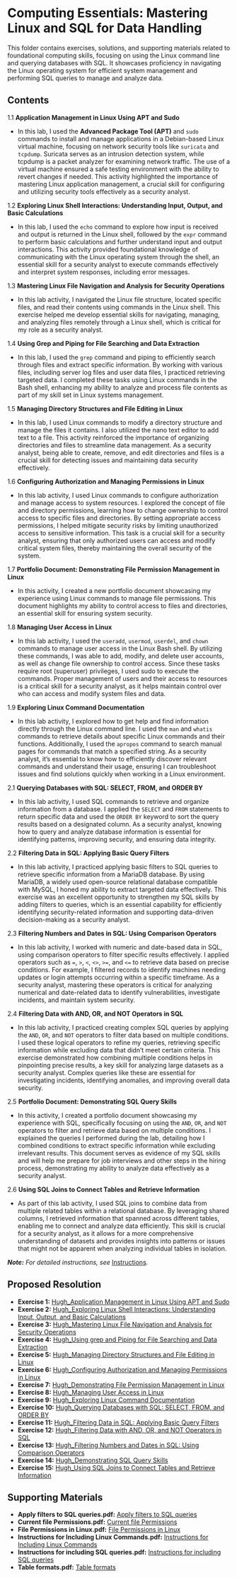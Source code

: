 # Computing Essentials: Mastering Linux and SQL for Data Handling

This folder contains exercises, solutions, and supporting materials related to foundational computing skills, focusing on using the Linux command line and querying databases with SQL. It showcases proficiency in navigating the Linux operating system for efficient system management and performing SQL queries to manage and analyze data.

## Contents
1.1 **Application Management in Linux Using APT and Sudo**
- In this lab, I used the **Advanced Package Tool (APT)** and `sudo` commands to install and manage applications in a Debian-based Linux virtual machine, focusing on network security tools like `suricata` and `tcpdump`. Suricata serves as an intrusion detection system, while tcpdump is a packet analyzer for examining network traffic. The use of a virtual machine ensured a safe testing environment with the ability to revert changes if needed. This activity highlighted the importance of mastering Linux application management, a crucial skill for configuring and utilizing security tools effectively as a security analyst.
  
1.2 **Exploring Linux Shell Interactions: Understanding Input, Output, and Basic Calculations**
- In this lab, I used the `echo` command to explore how input is received and output is returned in the Linux shell, followed by the `expr` command to perform basic calculations and further understand input and output interactions. This activity provided foundational knowledge of communicating with the Linux operating system through the shell, an essential skill for a security analyst to execute commands effectively and interpret system responses, including error messages.

1.3 **Mastering Linux File Navigation and Analysis for Security Operations**
- In this lab activity, I navigated the Linux file structure, located specific files, and read their contents using commands in the Linux shell. This exercise helped me develop essential skills for navigating, managing, and analyzing files remotely through a Linux shell, which is critical for my role as a security analyst.

1.4 **Using Grep and Piping for File Searching and Data Extraction**
- In this lab, I used the `grep` command and piping to efficiently search through files and extract specific information. By working with various files, including server log files and user data files, I practiced retrieving targeted data. I completed these tasks using Linux commands in the Bash shell, enhancing my ability to analyze and process file contents as part of my skill set in Linux systems management.

1.5 **Managing Directory Structures and File Editing in Linux**
- In this lab, I used Linux commands to modify a directory structure and manage the files it contains. I also utilized the nano text editor to add text to a file. This activity reinforced the importance of organizing directories and files to streamline data management. As a security analyst, being able to create, remove, and edit directories and files is a crucial skill for detecting issues and maintaining data security effectively.

1.6 **Configuring Authorization and Managing Permissions in Linux**
- In this lab activity, I used Linux commands to configure authorization and manage access to system resources. I explored the concept of file and directory permissions, learning how to change ownership to control access to specific files and directories. By setting appropriate access permissions, I helped mitigate security risks by limiting unauthorized access to sensitive information. This task is a crucial skill for a security analyst, ensuring that only authorized users can access and modify critical system files, thereby maintaining the overall security of the system. 

1.7 **Portfolio Document: Demonstrating File Permission Management in Linux**
- In this activity, I created a new portfolio document showcasing my experience using Linux commands to manage file permissions. This document highlights my ability to control access to files and directories, an essential skill for ensuring system security.

1.8 **Managing User Access in Linux**
- In this lab activity, I used the  `useradd`, `usermod`, `userdel`, and `chown` commands to manage user access in the Linux Bash shell. By utilizing these commands, I was able to add, modify, and delete user accounts, as well as change file ownership to control access. Since these tasks require root (superuser) privileges, I used sudo to execute the commands. Proper management of users and their access to resources is a critical skill for a security analyst, as it helps maintain control over who can access and modify system files and data.

1.9 **Exploring Linux Command Documentation**
- In this lab activity, I explored how to get help and find information directly through the Linux command line. I used the `man` and `whatis` commands to retrieve details about specific Linux commands and their functions. Additionally, I used the `apropos` command to search manual pages for commands that match a specified string. As a security analyst, it’s essential to know how to efficiently discover relevant commands and understand their usage, ensuring I can troubleshoot issues and find solutions quickly when working in a Linux environment.

2.1 **Querying Databases with SQL: SELECT, FROM, and ORDER BY**
- In this lab activity, I used SQL commands to retrieve and organize information from a database. I applied the `SELECT` and `FROM` statements to return specific data and used the `ORDER BY` keyword to sort the query results based on a designated column. As a security analyst, knowing how to query and analyze database information is essential for identifying patterns, improving security, and ensuring data integrity.

2.2 **Filtering Data in SQL: Applying Basic Query Filters**
- In this lab activity, I practiced applying basic filters to SQL queries to retrieve specific information from a MariaDB database. By using MariaDB, a widely used open-source relational database compatible with MySQL, I honed my ability to extract targeted data effectively. This exercise was an excellent opportunity to strengthen my SQL skills by adding filters to queries, which is an essential capability for efficiently identifying security-related information and supporting data-driven decision-making as a security analyst.

2.3 **Filtering Numbers and Dates in SQL: Using Comparison Operators**
- In this lab activity, I worked with numeric and date-based data in SQL, using comparison operators to filter specific results effectively. I applied operators such as `=`, `>`, `<`, `<>`, `>=`, and `<=` to retrieve data based on precise conditions. For example, I filtered records to identify machines needing updates or login attempts occurring within a specific timeframe. As a security analyst, mastering these operators is critical for analyzing numerical and date-related data to identify vulnerabilities, investigate incidents, and maintain system security.

2.4 **Filtering Data with AND, OR, and NOT Operators in SQL**
- In this lab activity, I practiced creating complex SQL queries by applying the `AND`, `OR`, and `NOT` operators to filter data based on multiple conditions. I used these logical operators to refine my queries, retrieving specific information while excluding data that didn’t meet certain criteria. This exercise demonstrated how combining multiple conditions helps in pinpointing precise results, a key skill for analyzing large datasets as a security analyst. Complex queries like these are essential for investigating incidents, identifying anomalies, and improving overall data security.

2.5 **Portfolio Document: Demonstrating SQL Query Skills**
- In this activity, I created a portfolio document showcasing my experience with SQL, specifically focusing on using the `AND`, `OR`, and `NOT` operators to filter and retrieve data based on multiple conditions. I explained the queries I performed during the lab, detailing how I combined conditions to extract specific information while excluding irrelevant results. This document serves as evidence of my SQL skills and will help me prepare for job interviews and other steps in the hiring process, demonstrating my ability to analyze data effectively as a security analyst.

2.6 **Using SQL Joins to Connect Tables and Retrieve Information**
- As part of this lab activity, I used SQL joins to combine data from multiple related tables within a relational database. By leveraging shared columns, I retrieved information that spanned across different tables, enabling me to connect and analyze data efficiently. This skill is crucial for a security analyst, as it allows for a more comprehensive understanding of datasets and provides insights into patterns or issues that might not be apparent when analyzing individual tables in isolation.

***Note:** For detailed instructions, see* [Instructions](Instructions.md).

## Proposed Resolution
- **Exercise 1:** [Hugh_Application Management in Linux Using APT and Sudo](https://github.com/Hugh-Kumbi/Cybersecurity-Portfolio/blob/main/III.%20Linux%20%26%20SQL/1.1%20Hugh_Application%20Management%20in%20Linux%20Using%20APT%20and%20Sudo.md)
- **Exercise 2:** [Hugh_Exploring Linux Shell Interactions: Understanding Input, Output, and Basic Calculations](https://github.com/Hugh-Kumbi/Cybersecurity-Portfolio/blob/main/III.%20Linux%20%26%20SQL/1.2%20Hugh_Exploring%20Linux%20Shell%20Interactions%3A%20Understanding%20Input%2C%20Output%2C%20and%20Basic%20Calculations.md)
- **Exercise 3:** [Hugh_Mastering Linux File Navigation and Analysis for Security Operations](https://github.com/Hugh-Kumbi/Cybersecurity-Portfolio/blob/main/III.%20Linux%20%26%20SQL/1.3%20Hugh_Mastering%20Linux%20File%20Navigation%20and%20Analysis%20for%20Security%20Operations.md)
- **Exercise 4:** [Hugh_Using grep and Piping for File Searching and Data Extraction](https://github.com/Hugh-Kumbi/Cybersecurity-Portfolio/blob/main/III.%20Linux%20%26%20SQL/1.4%20Hugh_Using%20grep%20and%20Piping%20for%20File%20Searching%20and%20Data%20Extraction.md)
- **Exercise 5:** [Hugh_Managing Directory Structures and File Editing in Linux](https://github.com/Hugh-Kumbi/Cybersecurity-Portfolio/blob/main/III.%20Linux%20%26%20SQL/1.5%20Hugh_Managing%20Directory%20Structures%20and%20File%20Editing%20in%20Linux.md)
- **Exercise 6:** [Hugh_Configuring Authorization and Managing Permissions in Linux](https://github.com/Hugh-Kumbi/Cybersecurity-Portfolio/blob/main/III.%20Linux%20%26%20SQL/1.6%20Hugh_Configuring%20Authorization%20and%20Managing%20Permissions%20in%20Linux.md)
- **Exercise 7:** [Hugh_Demonstrating File Permission Management in Linux](https://github.com/Hugh-Kumbi/Cybersecurity-Portfolio/blob/main/III.%20Linux%20%26%20SQL/1.7%20Hugh_Demonstrating%20File%20Permission%20Management%20in%20Linux.pdf)
- **Exercise 8:** [Hugh_Managing User Access in Linux](https://github.com/Hugh-Kumbi/Cybersecurity-Portfolio/blob/main/III.%20Linux%20%26%20SQL/1.8%20Hugh_Managing%20User%20Access%20in%20Linux.md)
- **Exercise 9:** [Hugh_Exploring Linux Command Documentation](https://github.com/Hugh-Kumbi/Cybersecurity-Portfolio/blob/main/III.%20Linux%20%26%20SQL/1.9%20Hugh_Exploring%20Linux%20Command%20Documentation.md)
- **Exercise 10:** [Hugh_Querying Databases with SQL: SELECT, FROM, and ORDER BY](https://github.com/Hugh-Kumbi/Cybersecurity-Portfolio/blob/main/III.%20Linux%20%26%20SQL/2.1%20%20Hugh_Querying%20Databases%20with%20SQL%3A%20SELECT%2C%20FROM%2C%20and%20ORDER%20BY.md)
- **Exercise 11:** [Hugh_Filtering Data in SQL: Applying Basic Query Filters](https://github.com/Hugh-Kumbi/Cybersecurity-Portfolio/blob/main/III.%20Linux%20%26%20SQL/2.2%20Hugh_Filtering%20Data%20in%20SQL%3A%20Applying%20Basic%20Query%20Filters.md)
- **Exercise 12:** [Hugh_Filtering Data with AND, OR, and NOT Operators in SQL](https://github.com/Hugh-Kumbi/Cybersecurity-Portfolio/blob/main/III.%20Linux%20%26%20SQL/2.3%20Hugh_Filtering%20Data%20with%20AND%2C%20OR%2C%20and%20NOT%20Operators%20in%20SQL.md)
- **Exercise 13:** [Hugh_Filtering Numbers and Dates in SQL: Using Comparison Operators](https://github.com/Hugh-Kumbi/Cybersecurity-Portfolio/blob/main/III.%20Linux%20%26%20SQL/2.4%20Hugh_Filtering%20Numbers%20and%20Dates%20in%20SQL%3A%20Using%20Comparison%20Operators.md)
- **Exercise 14:** [Hugh_Demonstrating SQL Query Skills](https://github.com/Hugh-Kumbi/Cybersecurity-Portfolio/blob/main/III.%20Linux%20%26%20SQL/2.5%20Hugh_Demonstrating%20SQL%20Query%20Skills.pdf)
- **Exercise 15:** [Hugh_Using SQL Joins to Connect Tables and Retrieve Information](https://github.com/Hugh-Kumbi/Cybersecurity-Portfolio/blob/main/III.%20Linux%20%26%20SQL/2.6%20Hugh_Using%20SQL%20Joins%20to%20Connect%20Tables%20and%20Retrieve%20Information.pdf)

## Supporting Materials
- **Apply filters to SQL queries.pdf:** [Apply filters to SQL queries](https://github.com/Hugh-Kumbi/Cybersecurity-Portfolio/blob/main/III.%20Linux%20%26%20SQL/Apply%20filters%20to%20SQL%20queries.pdf)
- **Current file Permissions.pdf:** [Current file Permissions](https://github.com/Hugh-Kumbi/Cybersecurity-Portfolio/blob/main/III.%20Linux%20%26%20SQL/Current%20file%20Permissions.pdf)
- **File Permissions in Linux.pdf:** [File Permissions in Linux](https://github.com/Hugh-Kumbi/Cybersecurity-Portfolio/blob/main/III.%20Linux%20%26%20SQL/File%20Permissions%20in%20Linux.pdf)
- **Instructions for Including Linux Commands.pdf:** [Instructions for Including Linux Commands](https://github.com/Hugh-Kumbi/Cybersecurity-Portfolio/blob/main/III.%20Linux%20%26%20SQL/Instructions%20for%20Including%20Linux%20Commands.pdf)
- **Instructions for including SQL queries.pdf:** [Instructions for including SQL queries](https://github.com/Hugh-Kumbi/Cybersecurity-Portfolio/blob/main/III.%20Linux%20%26%20SQL/Instructions%20for%20including%20SQL%20queries.pdf)
- **Table formats.pdf:** [Table formats](https://github.com/Hugh-Kumbi/Cybersecurity-Portfolio/blob/main/III.%20Linux%20%26%20SQL/Table%20formats.pdf)
